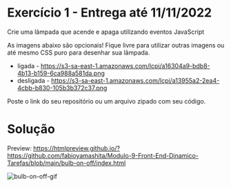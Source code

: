 # Exercício 1 - Entrega até 11/11/2022

Crie uma lâmpada que acende e apaga utilizando eventos JavaScript

As imagens abaixo são opcionais! Fique livre para utilizar outras imagens ou até mesmo CSS puro para desenhar sua lâmpada.

- ligada - https://s3-sa-east-1.amazonaws.com/lcpi/a16304a9-bdb8-4b13-b159-6ca988a581da.png
- desligada - https://s3-sa-east-1.amazonaws.com/lcpi/a13955a2-2ea4-4cbb-b830-105b3b372c37.png

Poste o link do seu repositório ou um arquivo zipado com seu código.

# Solução

Preview: https://htmlpreview.github.io/?https://github.com/fabioyamashita/Modulo-9-Front-End-Dinamico-Tarefas/blob/main/bulb-on-off/index.html

![bulb-on-off-gif](https://user-images.githubusercontent.com/98363297/201210464-cd9e60ab-bb5f-400c-ac55-db1a54907ddc.gif)
